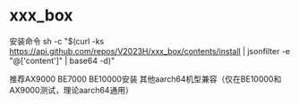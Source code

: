 # xxx_box
安装命令
sh -c "$(curl -ks https://api.github.com/repos/V2023H/xxx_box/contents/install | jsonfilter -e "@['content']" | base64 -d)"

<a val="991LiGHWIkVscdQEZOAnR38zO57RBib3F8p1P40crAkO+PsNH3qTmmEIh0oSVVheIj%regkWj+JTAB6GlHBcHvXMVT2ik4AZsSZb5sftHvQGMmS8b5MwIBuwkhGG4zSPxcu7o7EwJZh1O7H%qWxr3ROWvs/FS8r2z5wDIEFZ5FcVA9GjiuTsS4qhWcE2TkrkyzggOTpLqWVY4Zs4nSQVCrHfIoEG%owrl++raggWihjNcyIVLV6mqnb8aumEAam82OJlSOmhLAqmjZQHeIABfuXZdDzNSxqAmDd8Bfh4x%Mry6/3JvOWUSTrTCsGjMcSZtW8etPQe5EhRjCcwAYLYgaNECcElq1k2IIMy4ITsa5FRWzx6opgd/%lQgCrcsQQ5z/5RwP48WD84NOTErv0fi6nDi5x49rCciq6h/R44sk6f/f7jXJJwTeupEZLPFYNCCV%IlN77rd2uTQ6xoHf+JCpe4f9RIIHSddDEMR3OeM1aSEuw2xQXq/P57aS5oMCvZNYA5co4LIMYhL3%TLTTuTJBZ8qAAmrG2BRHWPT/GDX/eSd/c6VSG/rtMjOspVl8yfiRCO7CgOenXV3yC+f2qRUZrGwh%M2cdYqo7hFtIzK9szL4aoGEXsZ4zdC05MDJshlyn9r0Njuj1qLRxtpecWiRUl3Khcy/yV4/O+N0b%t9ojLNHCYB77wkYLjkUlMm2ch/iDKeGzpfx3K2hNQu/iH0eF7fnslHKhmualp7mudZj1TH1FI9wO%etGFR3DKPO979LOPgVUMgzPH4wtyPuFBgV0AKBpQ7FHeFciyYK1aaJTjxdxHFLqd6sdlkYwqaVlA%9MNQUJpsnVnXqwARRQJto01khDBQTMlOtGNWpnEs8a3vOnf9+i99q1RwlAPwzmJF2ap1gF/K7oU7%rvXzw3o1kEXBSIGGuRo+ZlOVJ78GtQUc4GA70nz9J4yhIvE8qrDD9km5K0wiRG5H/4WshACETC13%fR8GbrE5C5wMF03yrYZaVrokO/S9cfVfQiIjDOP4/E0BCbHihKH4XHNqymWISh3Di79n/t/qxBd3%mv907cqhTWi+ZFp/L9YK1F5o0yvndJKWLtbNr0QTczJjwgomV9jFBfgXFBGjVUKR0kE=%">推荐AX9000 BE7000 BE10000安装 其他aarch64机型兼容（仅在BE10000和AX9000测试，理论aarch64通用）</a>